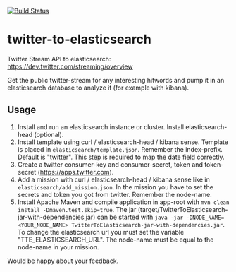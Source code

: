 [![Build Status](https://travis-ci.org/heckenmann/twitter-to-elasticsearch.svg?branch=master)](https://travis-ci.org/heckenmann/twitter-to-elasticsearch)

# twitter-to-elasticsearch
Twitter Stream API to elasticsearch: https://dev.twitter.com/streaming/overview

Get the public twitter-stream for any interesting hitwords and pump it in an elasticsearch database to analyze it (for example with kibana).

## Usage
1. Install and run an elasticsearch instance or cluster. Install elasticsearch-head (optional).
2. Install template using curl / elasticsearch-head / kibana sense. Template is placed in ```elasticsearch/template.json```. Remember the index-prefix. Default is "twitter". This step is required to map the date field correctly.
3. Create a twitter consumer-key and consumer-secret, token and token-secret (https://apps.twitter.com).
4. Add a mission with curl / elasticsearch-head / kibana sense like in ```elasticsearch/add_mission.json```. In the mission you have to set the secrets and token you got from twitter. Remember the node-name.
5. Install Apache Maven and compile application in app-root with ```mvn clean install -Dmaven.test.skip=true```. The jar (target/TwitterToElasticsearch-jar-with-dependencies.jar) can be started with ```java -jar -DNODE_NAME=<YOUR_NODE_NAME> TwitterToElasticsearch-jar-with-dependencies.jar```. To change the elasticsearch url you must set the variable "TTE_ELASTICSEARCH_URL". The node-name must be equal to the node-name in your mission.

Would be happy about your feedback.
